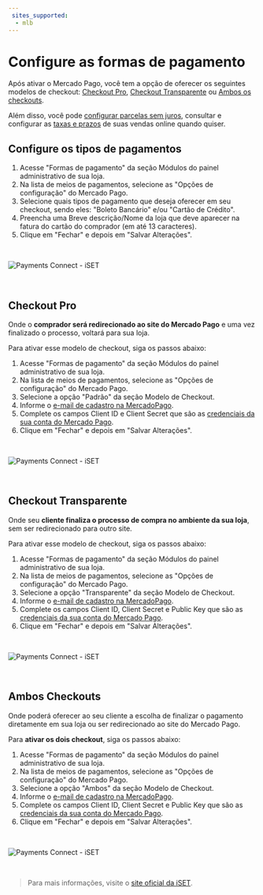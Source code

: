 ```yaml
---
 sites_supported:
  - mlb
---
```


# Configure as formas de pagamento

Após ativar o Mercado Pago, você tem a opção de oferecer os seguintes modelos de checkout: [Checkout Pro](https://www.mercadopago[FAKER][URL][DOMAIN]/developers/pt/guides/iset/set-payment-methods#bookmark_checkout_pro), [Checkout Transparente](https://www.mercadopago[FAKER][URL][DOMAIN]/developers/pt/guides/iset/set-payment-methods#bookmark_checkout_transparente) ou [Ambos os checkouts](https://www.mercadopago[FAKER][URL][DOMAIN]/developers/pt/guides/iset/set-payment-methods#bookmark_ambos_checkouts).

Além disso, você pode [configurar parcelas sem juros](https://www.mercadopago[FAKER][URL][DOMAIN]/developers/pt/guides/iset/set-interestfree-installments), consultar e configurar as [taxas e prazos](https://www.mercadopago[FAKER][URL][DOMAIN]/settings/release-options/) de suas vendas online quando quiser.

## Configure os tipos de pagamentos

1. Acesse "Formas de pagamento" da seção Módulos do painel administrativo de sua loja.
2. Na lista de meios de pagamentos, selecione as "Opções de configuração" do Mercado Pago.
3. Selecione quais tipos de pagamento que deseja oferecer em seu checkout, sendo eles: "Boleto Bancário" e/ou "Cartão de Crédito".
4. Preencha uma Breve descrição/Nome da loja que deve aparecer na fatura do cartão do comprador (em até 13 caracteres).
5. Clique em "Fechar" e depois em "Salvar Alterações".
<p>&nbsp;</p>

![Payments Connect - iSET](/images/iset/iset_configuration_methods_2.gif)
<p>&nbsp;</p>

## Checkout Pro

Onde o **comprador será redirecionado ao site do Mercado Pago** e uma vez finalizado o processo, voltará para sua loja.

Para ativar esse modelo de checkout, siga os passos abaixo:

1. Acesse "Formas de pagamento" da seção Módulos do painel administrativo de sua loja.
2. Na lista de meios de pagamentos, selecione as "Opções de configuração" do Mercado Pago.
3. Selecione a opção "Padrão" da seção Modelo de Checkout.
4. Informe o [e-mail de cadastro na MercadoPago](https://www.mercadopago[FAKER][URL][DOMAIN]/profile#from-section=menu).
5. Complete os campos Client ID e Client Secret que são as [credenciais da sua conta do Mercado Pago](https://www.mercadopago[FAKER][URL][DOMAIN]developers/pt/guides/resources/credentials).
6. Clique em "Fechar" e depois em "Salvar Alterações".
<p>&nbsp;</p>

![Payments Connect - iSET](/images/iset/iset_configuration_checkout_padrao_3.gif)
<p>&nbsp;</p>

## Checkout Transparente

Onde seu **cliente finaliza o processo de compra no ambiente da sua loja**, sem ser redirecionado para outro site.

Para ativar esse modelo de checkout, siga os passos abaixo:

1. Acesse "Formas de pagamento" da seção Módulos do painel administrativo de sua loja.
2. Na lista de meios de pagamentos, selecione as "Opções de configuração" do Mercado Pago.
3. Selecione a opção "Transparente" da seção Modelo de Checkout.
4. Informe o [e-mail de cadastro na MercadoPago](https://www.mercadopago[FAKER][URL][DOMAIN]/profile#from-section=menu).
5. Complete os campos Client ID, Client Secret e Public Key que são as [credenciais da sua conta do Mercado Pago]((https://www.mercadopago[FAKER][URL][DOMAIN]developers/pt/guides/resources/credentials)).
6. Clique em "Fechar" e depois em "Salvar Alterações".
<p>&nbsp;</p>

![Payments Connect - iSET](/images/iset/iset_configuration_checkout_transparente_4.gif)
<p>&nbsp;</p>

## Ambos Checkouts

Onde poderá oferecer ao seu cliente a escolha de finalizar o pagamento diretamente em sua loja ou ser redirecionado ao site do Mercado Pago.

Para **ativar os dois checkout**, siga os passos abaixo:

1. Acesse "Formas de pagamento" da seção Módulos do painel administrativo de sua loja.
2. Na lista de meios de pagamentos, selecione as "Opções de configuração" do Mercado Pago.
3. Selecione a opção "Ambos" da seção Modelo de Checkout.
4. Informe o [e-mail de cadastro na MercadoPago](https://www.mercadopago[FAKER][URL][DOMAIN]/profile#from-section=menu).
5. Complete os campos Client ID, Client Secret e Public Key que são as [credenciais da sua conta do Mercado Pago]((https://www.mercadopago[FAKER][URL][DOMAIN]developers/pt/guides/resources/credentials)).
6. Clique em "Fechar" e depois em "Salvar Alterações".
<p>&nbsp;</p>

![Payments Connect - iSET](/images/iset/iset_configuration_checkout_ambos_5.gif)
<p>&nbsp;</p>

<!-- -->
> Para mais informações, visite o [site oficial da iSET](https://www.iset.com.br/).
